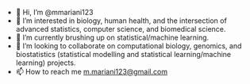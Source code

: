- 👋 Hi, I’m @mmariani123
- 👀 I’m interested in biology, human health, and the intersection of advanced statistics, computer science, and biomedical science. 
- 🌱 I’m currently brushing up on statistical/machine learning.
- 💞️ I’m looking to collaborate on computational biology, genomics, and biostatistics (statistical modelling and statistical learning/machine learning) projects.
- 📫 How to reach me m.mariani123@gmail.com

<!---
mmariani123/mmariani123 is a ✨ special ✨ repository because its `README.md` (this file) appears on your GitHub profile.
You can click the Preview link to take a look at your changes.
--->
